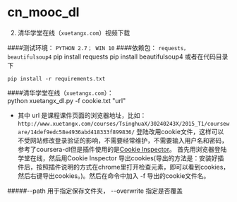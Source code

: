 cn_mooc_dl
==========

2. 清华学堂在线（`xuetangx.com`）视频下载

####测试环境：   `PYTHON 2.7； WIN 10`
####依赖包： `requests， beautifulsoup4`
	pip install requests
	pip install beautifulsoup4
或者在代码目录下
	
	pip install -r requirements.txt 



####清华学堂在线（`xuetangx.com`）：    
    python xuetangx_dl.py  -f cookie.txt "url"
    
* 其中 url 是课程课件页面的浏览器地址，比如：
`http://www.xuetangx.com/courses/TsinghuaX/30240243X/2015_T1/courseware/14def9edc58e4936abd418333f899836/`
登陆改用cookie文件，这样可以不受网站修改登录验证的影响，不需要经常维护，不需要输入用户名和密码，参考了coursera-dl但是插件使用的是[Cookie Inspector](https://chrome.google.com/webstore/detail/cookie-inspector/jgbbilmfbammlbbhmmgaagdkbkepnijn?utm_source=chrome-app-launcher-info-dialog)。
首先用浏览器登陆学堂在线，然后用Cookie Inspector 导出cookies(导出的方法是：安装好插件后，按照插件说明的方式在chrome里打开检查元素，即可以看到cookies，然后右键导出cookies。)。然后在命令中加入 -f 导出的cookie文件名。




#####--path 用于指定保存文件夹， --overwrite 指定是否覆盖


